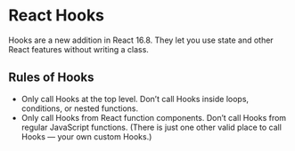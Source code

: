 # React Hooks
Hooks are a new addition in React 16.8. They let you use state and other React features without writing a class.

## Rules of Hooks
- Only call Hooks at the top level. Don’t call Hooks inside loops, conditions, or nested functions.
- Only call Hooks from React function components. Don’t call Hooks from regular JavaScript functions. (There is just one other valid place to call Hooks — your own custom Hooks.)
